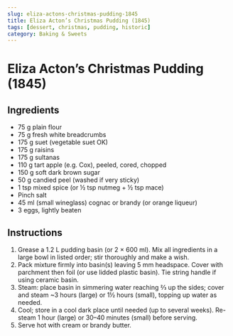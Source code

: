 ```yaml
---
slug: eliza-actons-christmas-pudding-1845
title: Eliza Acton’s Christmas Pudding (1845)
tags: [dessert, christmas, pudding, historic]
category: Baking & Sweets
---
```


# Eliza Acton’s Christmas Pudding (1845)

## Ingredients

- 75 g plain flour
- 75 g fresh white breadcrumbs
- 175 g suet (vegetable suet OK)
- 175 g raisins
- 175 g sultanas
- 110 g tart apple (e.g. Cox), peeled, cored, chopped
- 150 g soft dark brown sugar
- 50 g candied peel (washed if very sticky)
- 1 tsp mixed spice (or ½ tsp nutmeg + ½ tsp mace)
- Pinch salt
- 45 ml (small wineglass) cognac or brandy (or orange liqueur)
- 3 eggs, lightly beaten

## Instructions

1. Grease a 1.2 L pudding basin (or 2 × 600 ml). Mix all ingredients in a large bowl in listed order; stir thoroughly and make a wish.
2. Pack mixture firmly into basin(s) leaving 5 mm headspace. Cover with parchment then foil (or use lidded plastic basin). Tie string handle if using ceramic basin.
3. Steam: place basin in simmering water reaching ⅔ up the sides; cover and steam ~3 hours (large) or 1½ hours (small), topping up water as needed.
4. Cool; store in a cool dark place until needed (up to several weeks). Re-steam 1 hour (large) or 30–40 minutes (small) before serving.
5. Serve hot with cream or brandy butter.
